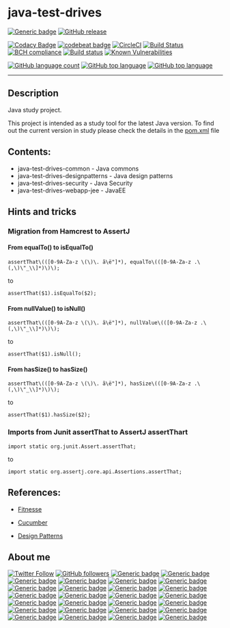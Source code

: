 # java-test-drives
[![Generic badge](https://img.shields.io/static/v1.svg?label=GitHub&message=Java%20Test%20Drives&color=informational)](https://github.com/jesperancinha/java-test-drives) 
[![GitHub release](https://img.shields.io/github/release-pre/jesperancinha/java-test-drives.svg)](#)

[![Codacy Badge](https://api.codacy.com/project/badge/Grade/89cc4b270cda4a448ce4fa895b30ec55)](https://www.codacy.com/manual/jofisaes/java-test-drives?utm_source=github.com&amp;utm_medium=referral&amp;utm_content=jesperancinha/java-test-drives&amp;utm_campaign=Badge_Grade)
[![codebeat badge](https://codebeat.co/badges/70235530-f5e9-4254-a0d1-9dc7950c12cc)](https://codebeat.co/projects/github-com-jesperancinha-java-test-drives-master)
[![CircleCI](https://circleci.com/gh/jesperancinha/java-test-drives.svg?style=svg)](https://circleci.com/gh/jesperancinha/java-test-drives)
[![Build Status](https://travis-ci.org/jesperancinha/java-test-drives.svg?branch=master)](https://travis-ci.org/jesperancinha/java-test-drives)
[![BCH compliance](https://bettercodehub.com/edge/badge/jesperancinha/java-test-drives?branch=master)](https://bettercodehub.com/)
[![Build status](https://ci.appveyor.com/api/projects/status/eka55ffpbjkxq55p?svg=true)](https://ci.appveyor.com/project/jesperancinha/java-test-drives)
[![Known Vulnerabilities](https://snyk.io/test/github/jesperancinha/java-test-drives/badge.svg)](https://snyk.io/test/github/jesperancinha/java-test-drives)

[![GitHub language count](https://img.shields.io/github/languages/count/jesperancinha/java-test-drives.svg)](#)
[![GitHub top language](https://img.shields.io/github/languages/top/jesperancinha/java-test-drives.svg)](#)
[![GitHub top language](https://img.shields.io/github/languages/code-size/jesperancinha/java-test-drives.svg)](#)

---

## Description

Java study project.

This project is intended as a study tool for the latest Java version. To find out the current version in study please check the details in the [pom.xml](pom.xml) file

## Contents:

-   java-test-drives-common - Java commons
-   java-test-drives-designpatterns - Java design patterns
-   java-test-drives-security - Java Security
-   java-test-drives-webapp-jee - JavaEE

## Hints and tricks

### Migration from Hamcrest to AssertJ

#### From equalTo() to isEqualTo()
```text
assertThat\(([0-9A-Za-z \(\)\. ã\ë"]*), equalTo\(([0-9A-Za-z .\(,\)\"_\\]*)\)\);
```
to
```text
assertThat($1).isEqualTo($2);
```

#### From nullValue() to isNull()
```text
assertThat\(([0-9A-Za-z \(\)\. ã\ë"]*), nullValue\(([0-9A-Za-z .\(,\)\"_\\]*)\)\);
```
to
```text
assertThat($1).isNull();
```

#### From hasSize() to hasSize()
```text
assertThat\(([0-9A-Za-z \(\)\. ã\ë"]*), hasSize\(([0-9A-Za-z .\(,\)\"_\\]*)\)\);
```
to
```text
assertThat($1).hasSize($2);
```

### Imports from Junit assertThat to AssertJ assertThart

```text
import static org.junit.Assert.assertThat;
```
to
```text
import static org.assertj.core.api.Assertions.assertThat;
```

## References:

-   [Fitnesse](http://www.fitnesse.org/FrontPage)

-   [Cucumber](https://cucumber.io/)

-   [Design Patterns](http://www.tutorialspoint.com/design_pattern/bridge_pattern.htm)

## About me

[![Twitter Follow](https://img.shields.io/twitter/follow/joaofse?label=João%20Esperancinha&style=social)](https://twitter.com/joaofse)
[![GitHub followers](https://img.shields.io/github/followers/jesperancinha.svg?label=jesperancinha&style=social)](https://github.com/jesperancinha)
[![Generic badge](https://img.shields.io/static/v1.svg?label=BitBucket&message=jesperancinha&color=navy)](https://bitbucket.org/jesperancinha)
[![Generic badge](https://img.shields.io/static/v1.svg?label=GitLab&message=jesperancinha&color=navy)](https://gitlab.com/jesperancinha)
[![Generic badge](https://img.shields.io/static/v1.svg?label=Homepage&message=joaofilipesabinoesperancinha.nl&color=6495ED)](http://joaofilipesabinoesperancinha.nl)
[![Generic badge](https://img.shields.io/static/v1.svg?label=Homepage&message=Time%20Disruption%20Studios&color=6495ED)](http://tds.joaofilipesabinoesperancinha.nl/)
[![Generic badge](https://img.shields.io/static/v1.svg?label=Homepage&message=Image%20Train%20Filters&color=6495ED)](http://itf.joaofilipesabinoesperancinha.nl/)
[![Generic badge](https://img.shields.io/static/v1.svg?label=Homepage&message=MancalaJE&color=6495ED)](http://mancalaje.joaofilipesabinoesperancinha.nl/)
[![Generic badge](https://img.shields.io/static/v1.svg?label=Articles&message=On%20The%20Web&color=purple)](https://github.com/jesperancinha/project-signer/blob/master/project-signer-templates/LossArticles.md)
[![Generic badge](https://img.shields.io/static/v1.svg?label=DEV&message=Profile&color=green)](https://dev.to/jofisaes)
[![Generic badge](https://img.shields.io/static/v1.svg?label=Medium&message=@jofisaes&color=green)](https://medium.com/@jofisaes)
[![Generic badge](https://img.shields.io/static/v1.svg?label=Hackernoon&message=@jesperancinha&color=green)](https://hackernoon.com/@jesperancinha)
[![Generic badge](https://img.shields.io/static/v1.svg?label=Free%20Code%20Camp&message=jofisaes&color=008000)](https://www.freecodecamp.org/jofisaes)
[![Generic badge](https://img.shields.io/static/v1.svg?label=Hackerrank&message=jofisaes&color=008000)](https://www.hackerrank.com/jofisaes)
[![Generic badge](https://img.shields.io/static/v1.svg?label=Code%20Forces&message=jesperancinha&color=008000)](https://codeforces.com/profile/jesperancinha)
[![Generic badge](https://img.shields.io/static/v1.svg?label=Coder%20Byte&message=jesperancinha&color=008000)](https://coderbyte.com/profile/jesperancinha)
[![Generic badge](https://img.shields.io/static/v1.svg?label=Code%20Wars&message=jesperancinha&color=008000)](https://www.codewars.com/users/jesperancinha)
[![Generic badge](https://img.shields.io/static/v1.svg?label=Acclaim%20Badges&message=joao-esperancinha&color=red)](https://www.youracclaim.com/users/joao-esperancinha/badges)
[![Generic badge](https://img.shields.io/static/v1.svg?label=All%20Badges&message=Badges&color=red)](https://github.com/jesperancinha/project-signer/blob/master/project-signer-templates/Badges.md)
[![Generic badge](https://img.shields.io/static/v1.svg?label=Status&message=Project%20Status&color=red)](https://github.com/jesperancinha/project-signer/blob/master/project-signer-templates/Status.md)
[![Generic badge](https://img.shields.io/static/v1.svg?label=Google%20Apps&message=Joao+Filipe+Sabino+Esperancinha&color=orange)](https://play.google.com/store/apps/developer?id=Joao+Filipe+Sabino+Esperancinha)
[![Generic badge](https://img.shields.io/static/v1.svg?label=Code%20Pen&message=jesperancinha&color=orange)](https://codepen.io/jesperancinha)
[![Generic badge](https://img.shields.io/static/v1.svg?label=GitHub&message=ITF%20Chartizate%20Android&color=yellow)](https://github.com/JEsperancinhaOrg/itf-chartizate-android)
[![Generic badge](https://img.shields.io/static/v1.svg?label=GitHub&message=ITF%20Chartizate%20Java&color=yellow)](https://github.com/JEsperancinhaOrg/itf-chartizate-modules/tree/master/itf-chartizate-java)
[![Generic badge](https://img.shields.io/static/v1.svg?label=GitHub&message=ITF%20Chartizate%20API&color=yellow)](https://github.com/JEsperancinhaOrg/itf-chartizate/tree/master/itf-chartizate-api)
[![Generic badge](https://img.shields.io/static/v1.svg?label=GitHub&message=Markdowner%20Core&color=yellow)](https://github.com/jesperancinha/markdowner/tree/master/markdowner-core)
[![Generic badge](https://img.shields.io/static/v1.svg?label=GitHub&message=Markdowner%20Filter&color=yellow)](https://github.com/jesperancinha/markdowner/tree/master/markdowner-filter)
[![Generic badge](https://img.shields.io/static/v1.svg?label=Docker%20Images&message=jesperanciha&color=099CEC)](https://github.com/jesperancinha/project-signer/blob/master/project-signer-templates/DockerImages.md)

